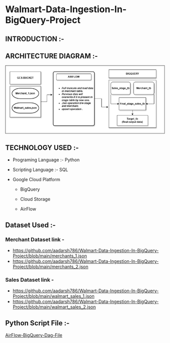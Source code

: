 # Walmart-Data-Ingestion-In-BigQuery-Project 

## INTRODUCTION :-











## ARCHITECTURE DIAGRAM :-

![Project Architecture](Walmart_p1.drawio.png)  



## TECHNOLOGY USED :-
*  Programing Language :- Python
  
*  Scripting Language  :- SQL
  
*  Google Cloud Platform
 
    - BigQuery
      
    - Cloud Storage
      
    - AirFlow



## Dataset Used  :-
### Merchant Dataset link -
- https://github.com/aadarsh786/Walmart-Data-Ingestion-In-BigQuery-Project/blob/main/merchants_1.json
- https://github.com/aadarsh786/Walmart-Data-Ingestion-In-BigQuery-Project/blob/main/merchants_2.json


### Sales Dataset link -
- https://github.com/aadarsh786/Walmart-Data-Ingestion-In-BigQuery-Project/blob/main/walmart_sales_1.json
- https://github.com/aadarsh786/Walmart-Data-Ingestion-In-BigQuery-Project/blob/main/walmart_sales_2.json



## Python Script File  :-
[AirFlow-BigQuery-Dag-File](practicepu.py)


